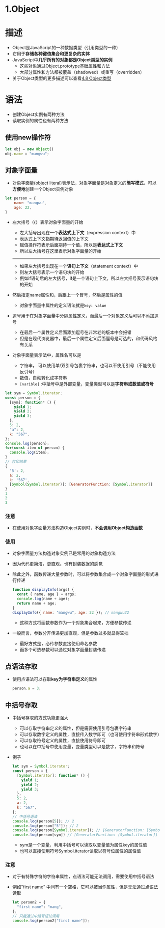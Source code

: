 # 1.Object

# 描述

- Object是JavaScript的一种数据类型（引用类型的一种）
- 它用于**存储各种键值集合和更复杂的实体**
- JavaScript中**几乎所有的对象都是Object类型的实例**
    - 这些对象通过Object.prototype基础属性和方法
    - 大部分属性和方法都被覆盖（shadowed）或重写（overridden）
- 关于Object类型的更多描述可以查看[4.8 Object类型](../3%20%E8%AF%AD%E8%A8%80%E5%9F%BA%E7%A1%80.md)

# 语法

- 创建Object实例有两种方法
- 读取实例的属性也有两种方法

## 使用new操作符

```jsx
let obj = new Object()
obj.name = "mangwu";
```

## 对象字面量

- 对象字面量(object literal)表示法，对象字面量是对象定义的**简写模式**，可以**方便地**创建一个Object实例对象

```jsx
let person = {
	name: "mangwu",
	age: 22,
}
```

- 左大括号（{）表示对象字面量的开始
    - 左大括号出现在一个**表达式上下文**（expression context）中
    - 表达式上下文指期待返回值的上下文
    - 赋值操作符表示后面期待一个值，所以是**表达式上下文**
    - 所以左大括号在这里表示对象字面量的开始
    
    ---
    
    - 如果左大括号出现在一个**语句上下文**（statement context）中
    - 则左大括号表示一个语句块的开始
    - 例如if语句后的左大括号，if是一个语句上下文，所以左大括号表示语句块的开始
- 然后指定name属性和，后跟上一个冒号，然后是属性的值
    - 对象字面量中属性的定义语法就是`key: value`
- 逗号用于在对象字面量中分隔属性定义，而最后一个对象定义后可以不添加逗号
    - 在最后一个属性定义后面添加逗号在非常老的版本中会报错
    - 但是在现代浏览器中，最后一个属性定义后面逗号是可选的，和代码风格有关系
- 对象字面量表示法中，属性名可以是
    - 字符串， 可以使用单/双引号包裹字符串，也可以不使用引号（不能使用反引号）
    - 数值，自动转化成字符串
    - `[varible]` :中括号中是外部变量，变量类型可以是**字符串或数值或符号**

```jsx
let sym = Symbol.iterator;
const person = {
  [sym]: function* () {
    yield 1;
    yield 2;
    yield 3;
  },
  5: 2,
  "a": 2,
  k: "567",
};
console.log(person);
for(const item of person) {
  console.log(item);
}
// 打印结果
{
  '5': 2,
  a: 2,
  k: '567',
  [Symbol(Symbol.iterator)]: [GeneratorFunction: [Symbol.iterator]]
}
1
2
3
```

### 注意

- 在使用对象字面量方法构造Object实例时，**不会调用Object构造函数**

### 使用

- 对象字面量方法构造对象实例已是常用的对象构造方法
- 因为代码更简洁，更直观，也有封装数据的感觉
- 除此之外，函数传递大量参数时，可以将参数集合成一个对象字面量的形式进行传递
    
    ```jsx
    function displayInfo(args) {
      const { name, age } = args;
      console.log(name + age);
      return name + age;
    }
    displayInfo({ name: "mangwu", age: 22 }); // mangwu22
    ```
    
    - 这种方式将函数参数作为一个对象集合起来，方便参数传递
- 一般而言，参数分开传递更加直观，但是参数过多就显得笨拙
    - 最好方式是，必传参数直接使用命名参数
    - 而多个可选参数可以通过对象字面量封装传递

## 点语法存取

- 使用点语法可以存取**key为字符串定义**的属性
    
    ```jsx
    person.a = 3;
    ```
    

## 中括号存取

- 中括号存取的方式功能更强大
    - 可以存取字符串定义的属性，但是需要使用引号包裹字符串
    - 可以存取数字定义的属性，直接传入数字即可（也可使用字符串形式数字）
    - 可以存取符号定义的属性，直接使用符号即可
    - 也可以在中括号中使用变量，变量类型可以是数字，字符串和符号
- 例子
    
    ```jsx
    let sym = Symbol.iterator;
    const person = {
      [Symbol.iterator]: function* () {
        yield 1;
        yield 2;
        yield 3;
      },
      5: 2,
      a: 2,
      k: "567",
    };
    // 中括号语法
    console.log(person[5]); // 2
    console.log(person["5"]); // 2
    console.log(person[Symbol.iterator]); // [GeneratorFunction: [Symbol.iterator]]
    console.log(person[sym]) // [GeneratorFunction: [Symbol.iterator]]
    ```
    
    - sym是一个变量，利用中括号可以读取以变量值为属性key的属性值
    - 也可以直接使用符号Symbol.iterator读取以符号位属性的属性值

### 注意

- 对于有特殊字符的字符串属性，点语法可能无法调用，需要使用中括号语法
- 例如”first name” 中间有一个空格，它可以被当作属性，但是无法通过点语法读取
    
    ```jsx
    let person2 = {
      "first name": "mang",
    };
    // 只能通过中括号语法调用
    console.log(person2["first name"]);
    ```